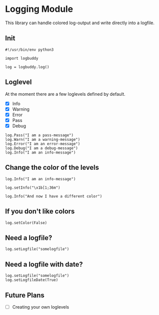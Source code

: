 # Logging Module

This library can handle colored log-output and write directly into a logfile.

## Init
```
#!/usr/bin/env python3

import logbuddy

log = logbuddy.log()
```

## Loglevel
At the moment there are a few loglevels defined by default.
- [x] Info
- [x] Warning
- [x] Error
- [x] Pass
- [X] Debug

```
log.Pass("I am a pass-message")
log.Warn("I am a warning-message")
log.Error("I am an error-message")
log.Debug("I am a debug-message")
log.Info("I am an info-message")
```

## Change the color of the levels
```
log.Info("I am an info-message")

log.setInfo("\x1b[1;36m")

log.Info("And now I have a different color")
``` 

## If you don't like colors
```
log.setColor(False)
```

## Need a logfile?
```
log.setLogfile("somelogfile")
```

## Need a logfile with date?
```
log.setLogfile("somelogfile")
log.setLogfileDate(True)
```

## Future Plans
- [ ] Creating your own loglevels
